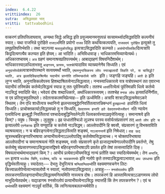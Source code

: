 ```yaml
---
index:  6.4.22
vrittiindex:  26
sutra:  असिद्धवदवा भात्
vritti:  tattvabodhini 
---
```


वत्करणं प्रतिपत्तिलाघवाय, अन्यथा सिद्धे असिद्ध इति प्रयुज्यमानमनुपपन्नं सत्सामर्थ्यादसिद्धवदिति कल्पनीयं स्यात्। यथा राजभिन्ने पुरोहिते `राजाऽय`मिति प्रयोगो `राजव` दिति कथंचित्कल्पयति, `राजवदयं पुरोहित` इत्युक्ते तु लघुप्रतिपत्तिर्भवति। तथा चाऽगत्या `षत्वतुकोरसिद्धः` इत्यत्राऽसिद्धवदिति कल्प्यते। `असंयोगल्लिक्टि`दित्यत्रापि किद्वदित्यगत्यैव कल्प्यत इति ज्ञेयम्। आ भादिति। अभिविधावाङ्। भाधिकारमभिव्याप्येत्यर्थः। अधिकारश्चायम्। `अत्र` ग्रहणं समानाश्रयप्रतिपत्त्यर्थम्। आबाद्ग्रहणं विषयनिर्देशार्थम्। भाधिकारस्याऽवधिलाभस्तु `अङ्गस्य`, `प्रत्ययः`, `परश्चे`त्यादाविव व्याख्यानेनैव सिध्यति। एवं `अनुदात्तोपदेशे`त्यत्रास्योपस्थाने सत्ययमर्थो भवति, `एषामनुनासिकस्य लोपः स्याज्झलादौ क्ङिति परे, स चासिद्धो? भवति, अत्र झलादिक्ङिदाश्रित्यैव यदाभीयं प्राप्नोति तस्मिन्कर्तव्ये सति ` इति। जङ्गहि जङ्घहि। `अतो हेः` इति लुग्न भवति, अनुनासिकलोपस्य हिशब्दाश्रितत्वेनाऽसिद्धत्वात्। नन्वस्याधिकारत्वे यत्र यत्रोपस्थानं तत एवारभ्य यदाभीयं तस्मिन्नेव कर्तव्येऽसिद्धत्वं स्यान्न तु ततः पूर्वस्मिन्नपि। ततश्च `ध्वसो`रित्येत्वं पूर्वस्मिन्नपि धित्वे कर्तव्ये नाऽसिद्धं स्यादिति चेत्। भवेदयं दोषः शब्दाधिकारे, अर्थाधिकारस्त्वयम्। ततश्चेह `श्नान्न लोपः` इत्यवधिर्निर्णीतः, स एव प्रतिसूत्रमुपतिष्ठते। तदेतत्सकलमभिप्रेत्याह-- इति ऊर्ध्वमिति। अत्रापि शात्राऽसिद्धत्वमेवाऽकरे स्थितम्। तेन एधि शाधीत्यत्र स्थानिनो झलन्तत्वबुद्धेरनिवर्तितत्वात्तन्निबन्धनं `हुलझल्भ्यो हेर्धि`रिति धित्वं सिध्यति। प्राचोक्तकार्याऽसिद्धत्वपक्षे तु न सिध्यति, `देवदत्तस्य हन्तरि हते देवदत्तस्योज्जीवनं ने`ति न्यायेन एत्वविधिना झल्बुद्धौ निवर्तितायां पश्चादेत्वबुद्धिनिवर्तनेऽपि धित्वकार्यस्याऽप्रवृत्तेरित्याहुः। समानाश्रये इति किम्?। पपुषः। चिच्युषः। लुलुवुषः। इह पाधातोश्चिञो लूञश्च परस्य वसोर्यत्संप्रसारणं तत् `आतो लोप इटि च` इत्याल्लोपे `एरनेकाचः` इति यण्युवङि च कर्तव्ये नाऽसिद्धम्। आल्लोपादीनि हि क्वसौ, संप्रसारणं तु विभक्ताविति व्याश्रयत्वात्। न च बहिरङ्गत्वेनाऽसिद्धताऽस्त्विति शङ्क्यं, `नाऽजानन्तर्ये` इति निषेधात्। `वाह ऊठ्` सूत्रस्थबहिरङ्गपरिभाषाया अप्याभीयत्वेनाऽऽल्लोपादिषु कर्तव्येष्वसिद्धत्वाच्च। न चोक्तपरिभाषाया आल्लोपादीनां च समानाश्रयत्वं नेति शङ्क्यम्, वसोः संप्रसारणे कृते ह्यजाद्याश्रयेणाल्लोपादीनि प्रवर्तन्ते, तेषु कर्तव्येषु संप्रसारणस्याऽसिद्धत्वात्तद्विषये बहिरङ्गपरिभाषाऽपि प्रवर्तत इति तेषां तत्सत्त्वादिति दिक्। विषयलाभार्थमाभाद्ग्रहणं किम् ?। आभीयं प्रत्येवाऽभीयमसिद्धं नान्यं प्रतीति यथा स्यादित्येवमर्थम्। तेन `अभाजि`, `राग` इत्यत्र `भञ्जेच चिणि`, `रञ्जेश्च`, `घञि च भावकरणयोः` इति नलोपे कृते तस्याऽसिद्धत्वाऽभावात् `अथ उपधायाः` इति वृद्धिर्भवतीत्याहुः। स्यादेतत्--- देभतुः देभुरित्यत्र `श्रन्थिग्रन्थिदम्भी`ति वक्ष्यमाणवचनेन लिटः कित्त्वान्नलोपेप्येत्वाभ्यासलोपौ न स्यातां, नलोपस्याऽसिद्धत्वात्। अत्राहुः--- `श्नसोरल्लोपः` इति तपरकरणाल्लिङ्गादाभीयाऽसिद्धत्वमनित्यमिति नास्त्यत्र दोषः। तपरकरणं हि आस्तामित्यत्राऽऽडागमस्य लोपो माभूदित्येतदर्थम्। यद्याडागमः श्नसोरलोपं प्रत्याभीयत्वेनाऽसिद्धः स्यात्तर्हि किं तेन तपरकरणेन ?। एवं च `दम्भेश्चे`ति वक्ष्यमाणं नाऽपूर्वं वार्तिकं, किं त्वनित्यत्वबललभ्यमेवेति॥

